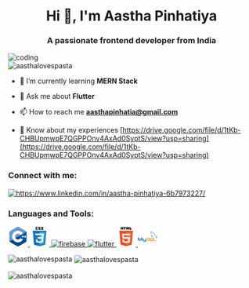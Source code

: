 <h1 align="center">Hi 👋, I'm Aastha Pinhatiya</h1>
<h3 align="center">A passionate frontend developer from India</h3>
<img align"right" alt="coding" width="400" src="https://mir-s3-cdn-cf.behance.net/project_modules/disp/601014116770475.6068beff4640a.gif"
<p align="left"> <img src="https://komarev.com/ghpvc/?username=aasthalovespasta&label=Profile%20views&color=0e75b6&style=flat" alt="aasthalovespasta" /> </p>

- 🌱 I’m currently learning **MERN Stack**

- 💬 Ask me about **Flutter**

- 📫 How to reach me **aasthapinhatia@gmail.com**

- 📄 Know about my experiences [https://drive.google.com/file/d/1tKb-CHBUpmwpE7QGPPOnv4AxAd0SyptS/view?usp=sharing](https://drive.google.com/file/d/1tKb-CHBUpmwpE7QGPPOnv4AxAd0SyptS/view?usp=sharing)

<h3 align="left">Connect with me:</h3>
<p align="left">
<a href="https://linkedin.com/in/https://www.linkedin.com/in/aastha-pinhatiya-6b7973227/" target="blank"><img align="center" src="https://raw.githubusercontent.com/rahuldkjain/github-profile-readme-generator/master/src/images/icons/Social/linked-in-alt.svg" alt="https://www.linkedin.com/in/aastha-pinhatiya-6b7973227/" height="30" width="40" /></a>
</p>

<h3 align="left">Languages and Tools:</h3>
<p align="left"> <a href="https://www.w3schools.com/cpp/" target="_blank" rel="noreferrer"> <img src="https://raw.githubusercontent.com/devicons/devicon/master/icons/cplusplus/cplusplus-original.svg" alt="cplusplus" width="40" height="40"/> </a> <a href="https://www.w3schools.com/css/" target="_blank" rel="noreferrer"> <img src="https://raw.githubusercontent.com/devicons/devicon/master/icons/css3/css3-original-wordmark.svg" alt="css3" width="40" height="40"/> </a> <a href="https://firebase.google.com/" target="_blank" rel="noreferrer"> <img src="https://www.vectorlogo.zone/logos/firebase/firebase-icon.svg" alt="firebase" width="40" height="40"/> </a> <a href="https://flutter.dev" target="_blank" rel="noreferrer"> <img src="https://www.vectorlogo.zone/logos/flutterio/flutterio-icon.svg" alt="flutter" width="40" height="40"/> </a> <a href="https://www.w3.org/html/" target="_blank" rel="noreferrer"> <img src="https://raw.githubusercontent.com/devicons/devicon/master/icons/html5/html5-original-wordmark.svg" alt="html5" width="40" height="40"/> </a> <a href="https://www.mysql.com/" target="_blank" rel="noreferrer"> <img src="https://raw.githubusercontent.com/devicons/devicon/master/icons/mysql/mysql-original-wordmark.svg" alt="mysql" width="40" height="40"/> </a> </p>

<p><img align="left" src="https://github-readme-stats.vercel.app/api/top-langs?username=aasthalovespasta&show_icons=true&locale=en&layout=compact" alt="aasthalovespasta" /></p>

<p>&nbsp;<img align="center" src="https://github-readme-stats.vercel.app/api?username=aasthalovespasta&show_icons=true&locale=en" alt="aasthalovespasta" /></p>

<p><img align="center" src="https://github-readme-streak-stats.herokuapp.com/?user=aasthalovespasta&" alt="aasthalovespasta" /></p>
